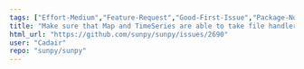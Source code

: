 ```yaml
---
tags: ["Effort-Medium","Feature-Request","Good-First-Issue","Package-Novice","Priority-Low","Refactoring","map","timeseries"]
title: "Make sure that Map and TimeSeries are able to take file handlers and a filetype"
html_url: "https://github.com/sunpy/sunpy/issues/2690"
user: "Cadair"
repo: "sunpy/sunpy"
---
```



